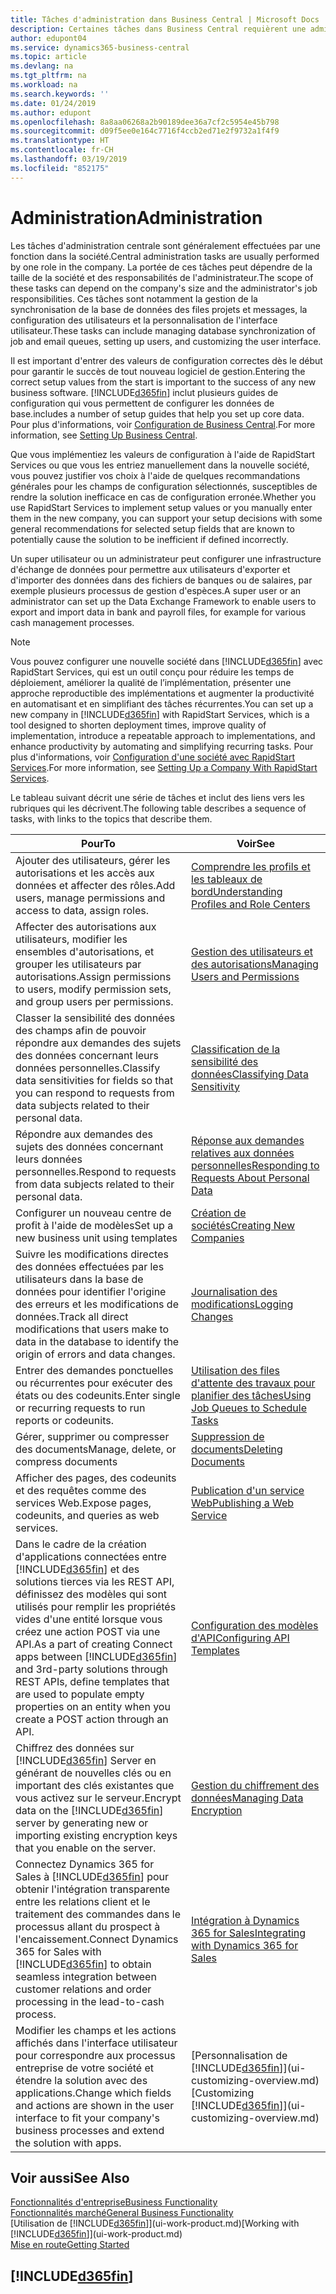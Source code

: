 ```yaml
---
title: Tâches d'administration dans Business Central | Microsoft Docs
description: Certaines tâches dans Business Central requièrent une administration centrale et une configuration. Découvrez quelles sont ces tâches et ce que vous devez faire.
author: edupont04
ms.service: dynamics365-business-central
ms.topic: article
ms.devlang: na
ms.tgt_pltfrm: na
ms.workload: na
ms.search.keywords: ''
ms.date: 01/24/2019
ms.author: edupont
ms.openlocfilehash: 8a8aa06268a2b90189dee36a7cf2c5954e45b798
ms.sourcegitcommit: d09f5ee0e164c7716f4ccb2ed71e2f9732a1f4f9
ms.translationtype: HT
ms.contentlocale: fr-CH
ms.lasthandoff: 03/19/2019
ms.locfileid: "852175"
---
```

# <a name="administration"></a><span data-ttu-id="a07ba-104">Administration</span><span class="sxs-lookup"><span data-stu-id="a07ba-104">Administration</span></span>
<span data-ttu-id="a07ba-105">Les tâches d'administration centrale sont généralement effectuées par une fonction dans la société.</span><span class="sxs-lookup"><span data-stu-id="a07ba-105">Central administration tasks are usually performed by one role in the company.</span></span> <span data-ttu-id="a07ba-106">La portée de ces tâches peut dépendre de la taille de la société et des responsabilités de l'administrateur.</span><span class="sxs-lookup"><span data-stu-id="a07ba-106">The scope of these tasks can depend on the company's size and the administrator's job responsibilities.</span></span> <span data-ttu-id="a07ba-107">Ces tâches sont notamment la gestion de la synchronisation de la base de données des files projets et messages, la configuration des utilisateurs et la personnalisation de l'interface utilisateur.</span><span class="sxs-lookup"><span data-stu-id="a07ba-107">These tasks can include managing database synchronization of job and email queues, setting up users, and customizing the user interface.</span></span>  

<span data-ttu-id="a07ba-108">Il est important d'entrer des valeurs de configuration correctes dès le début pour garantir le succès de tout nouveau logiciel de gestion.</span><span class="sxs-lookup"><span data-stu-id="a07ba-108">Entering the correct setup values from the start is important to the success of any new business software.</span></span> [!INCLUDE[d365fin](includes/d365fin_md.md)] <span data-ttu-id="a07ba-109">inclut plusieurs guides de configuration qui vous permettent de configurer les données de base.</span><span class="sxs-lookup"><span data-stu-id="a07ba-109">includes a number of setup guides that help you set up core data.</span></span> <span data-ttu-id="a07ba-110">Pour plus d'informations, voir [Configuration de Business Central](setup.md).</span><span class="sxs-lookup"><span data-stu-id="a07ba-110">For more information, see [Setting Up Business Central](setup.md).</span></span>

<span data-ttu-id="a07ba-111">Que vous implémentiez les valeurs de configuration à l'aide de RapidStart Services ou que vous les entriez manuellement dans la nouvelle société, vous pouvez justifier vos choix à l'aide de quelques recommandations générales pour les champs de configuration sélectionnés, susceptibles de rendre la solution inefficace en cas de configuration erronée.</span><span class="sxs-lookup"><span data-stu-id="a07ba-111">Whether you use RapidStart Services to implement setup values or you manually enter them in the new company, you can support your setup decisions with some general recommendations for selected setup fields that are known to potentially cause the solution to be inefficient if defined incorrectly.</span></span>  

<span data-ttu-id="a07ba-112">Un super utilisateur ou un administrateur peut configurer une infrastructure d'échange de données pour permettre aux utilisateurs d'exporter et d'importer des données dans des fichiers de banques ou de salaires, par exemple plusieurs processus de gestion d'espèces.</span><span class="sxs-lookup"><span data-stu-id="a07ba-112">A super user or an administrator can set up the Data Exchange Framework to enable users to export and import data in bank and payroll files, for example for various cash management processes.</span></span>

> [!NOTE]
> <span data-ttu-id="a07ba-113">Vous pouvez configurer une nouvelle société dans [!INCLUDE[d365fin](includes/d365fin_md.md)] avec RapidStart Services, qui est un outil conçu pour réduire les temps de déploiement, améliorer la qualité de l’implémentation, présenter une approche reproductible des implémentations et augmenter la productivité en automatisant et en simplifiant des tâches récurrentes.</span><span class="sxs-lookup"><span data-stu-id="a07ba-113">You can set up a new company in [!INCLUDE[d365fin](includes/d365fin_md.md)] with RapidStart Services, which is a tool designed to shorten deployment times, improve quality of implementation, introduce a repeatable approach to implementations, and enhance productivity by automating and simplifying recurring tasks.</span></span> <span data-ttu-id="a07ba-114">Pour plus d'informations, voir [Configuration d'une société avec RapidStart Services](admin-set-up-a-company-with-rapidstart.md).</span><span class="sxs-lookup"><span data-stu-id="a07ba-114">For more information, see [Setting Up a Company With RapidStart Services](admin-set-up-a-company-with-rapidstart.md).</span></span>

<span data-ttu-id="a07ba-115">Le tableau suivant décrit une série de tâches et inclut des liens vers les rubriques qui les décrivent.</span><span class="sxs-lookup"><span data-stu-id="a07ba-115">The following table describes a sequence of tasks, with links to the topics that describe them.</span></span>   

|<span data-ttu-id="a07ba-116">**Pour**</span><span class="sxs-lookup"><span data-stu-id="a07ba-116">**To**</span></span>|<span data-ttu-id="a07ba-117">**Voir**</span><span class="sxs-lookup"><span data-stu-id="a07ba-117">**See**</span></span>|  
|------------|-------------|  
|<span data-ttu-id="a07ba-118">Ajouter des utilisateurs, gérer les autorisations et les accès aux données et affecter des rôles.</span><span class="sxs-lookup"><span data-stu-id="a07ba-118">Add users, manage permissions and access to data, assign roles.</span></span>|[<span data-ttu-id="a07ba-119">Comprendre les profils et les tableaux de bord</span><span class="sxs-lookup"><span data-stu-id="a07ba-119">Understanding Profiles and Role Centers</span></span>](admin-users-profiles-roles.md)|  
|<span data-ttu-id="a07ba-120">Affecter des autorisations aux utilisateurs, modifier les ensembles d'autorisations, et grouper les utilisateurs par autorisations.</span><span class="sxs-lookup"><span data-stu-id="a07ba-120">Assign permissions to users, modify permission sets, and group users per permissions.</span></span>|[<span data-ttu-id="a07ba-121">Gestion des utilisateurs et des autorisations</span><span class="sxs-lookup"><span data-stu-id="a07ba-121">Managing Users and Permissions</span></span>](ui-how-users-permissions.md)|
|<span data-ttu-id="a07ba-122">Classer la sensibilité des données des champs afin de pouvoir répondre aux demandes des sujets des données concernant leurs données personnelles.</span><span class="sxs-lookup"><span data-stu-id="a07ba-122">Classify data sensitivities for fields so that you can respond to requests from data subjects related to their personal data.</span></span>|[<span data-ttu-id="a07ba-123">Classification de la sensibilité des données</span><span class="sxs-lookup"><span data-stu-id="a07ba-123">Classifying Data Sensitivity</span></span>](admin-classifying-data-sensitivity.md)|
|<span data-ttu-id="a07ba-124">Répondre aux demandes des sujets des données concernant leurs données personnelles.</span><span class="sxs-lookup"><span data-stu-id="a07ba-124">Respond to requests from data subjects related to their personal data.</span></span>|[<span data-ttu-id="a07ba-125">Réponse aux demandes relatives aux données personnelles</span><span class="sxs-lookup"><span data-stu-id="a07ba-125">Responding to Requests About Personal Data</span></span>](admin-responding-to-requests-about-personal-data.md)|
|<span data-ttu-id="a07ba-126">Configurer un nouveau centre de profit à l'aide de modèles</span><span class="sxs-lookup"><span data-stu-id="a07ba-126">Set up a new business unit using templates</span></span>|[<span data-ttu-id="a07ba-127">Création de sociétés</span><span class="sxs-lookup"><span data-stu-id="a07ba-127">Creating New Companies</span></span>](about-new-company.md)|
|<span data-ttu-id="a07ba-128">Suivre les modifications directes des données effectuées par les utilisateurs dans la base de données pour identifier l'origine des erreurs et les modifications de données.</span><span class="sxs-lookup"><span data-stu-id="a07ba-128">Track all direct modifications that users make to data in the database to identify the origin of errors and data changes.</span></span>|[<span data-ttu-id="a07ba-129">Journalisation des modifications</span><span class="sxs-lookup"><span data-stu-id="a07ba-129">Logging Changes</span></span>](across-log-changes.md)|  
|<span data-ttu-id="a07ba-130">Entrer des demandes ponctuelles ou récurrentes pour exécuter des états ou des codeunits.</span><span class="sxs-lookup"><span data-stu-id="a07ba-130">Enter single or recurring requests to run reports or codeunits.</span></span>|[<span data-ttu-id="a07ba-131">Utilisation des files d'attente des travaux pour planifier des tâches</span><span class="sxs-lookup"><span data-stu-id="a07ba-131">Using Job Queues to Schedule Tasks</span></span>](admin-job-queues-schedule-tasks.md)|  
|<span data-ttu-id="a07ba-132">Gérer, supprimer ou compresser des documents</span><span class="sxs-lookup"><span data-stu-id="a07ba-132">Manage, delete, or compress documents</span></span>|[<span data-ttu-id="a07ba-133">Suppression de documents</span><span class="sxs-lookup"><span data-stu-id="a07ba-133">Deleting Documents</span></span>](admin-manage-documents.md)|  
|<span data-ttu-id="a07ba-134">Afficher des pages, des codeunits et des requêtes comme des services Web.</span><span class="sxs-lookup"><span data-stu-id="a07ba-134">Expose pages, codeunits, and queries as web services.</span></span>|[<span data-ttu-id="a07ba-135">Publication d'un service Web</span><span class="sxs-lookup"><span data-stu-id="a07ba-135">Publishing a Web Service</span></span>](across-how-publish-web-service.md)|
|<span data-ttu-id="a07ba-136">Dans le cadre de la création d'applications connectées entre [!INCLUDE[d365fin](includes/d365fin_md.md)] et des solutions tierces via les REST API, définissez des modèles qui sont utilisés pour remplir les propriétés vides d'une entité lorsque vous créez une action POST via une API.</span><span class="sxs-lookup"><span data-stu-id="a07ba-136">As a part of creating Connect apps between [!INCLUDE[d365fin](includes/d365fin_md.md)] and 3rd-party solutions through REST APIs, define templates that are used to populate empty properties on an entity when you create a POST action through an API.</span></span>|[<span data-ttu-id="a07ba-137">Configuration des modèles d'API</span><span class="sxs-lookup"><span data-stu-id="a07ba-137">Configuring API Templates</span></span>](admin-configuring-api-template.md)|
|<span data-ttu-id="a07ba-138">Chiffrez des données sur [!INCLUDE[d365fin](includes/d365fin_md.md)] Server en générant de nouvelles clés ou en important des clés existantes que vous activez sur le serveur.</span><span class="sxs-lookup"><span data-stu-id="a07ba-138">Encrypt data on the [!INCLUDE[d365fin](includes/d365fin_md.md)] server by generating new or importing existing encryption keys that you enable on the server.</span></span>|[<span data-ttu-id="a07ba-139">Gestion du chiffrement des données</span><span class="sxs-lookup"><span data-stu-id="a07ba-139">Managing Data Encryption</span></span>](admin-manage-data-encryption.md)|
|<span data-ttu-id="a07ba-140">Connectez Dynamics 365 for Sales à [!INCLUDE[d365fin](includes/d365fin_md.md)] pour obtenir l'intégration transparente entre les relations client et le traitement des commandes dans le processus allant du prospect à l'encaissement.</span><span class="sxs-lookup"><span data-stu-id="a07ba-140">Connect Dynamics 365 for Sales with [!INCLUDE[d365fin](includes/d365fin_md.md)] to obtain seamless integration between customer relations and order processing in the lead-to-cash process.</span></span>|[<span data-ttu-id="a07ba-141">Intégration à Dynamics 365 for Sales</span><span class="sxs-lookup"><span data-stu-id="a07ba-141">Integrating with Dynamics 365 for Sales</span></span>](marketing-integrate-dynamicscrm.md)|
|<span data-ttu-id="a07ba-142">Modifier les champs et les actions affichés dans l'interface utilisateur pour correspondre aux processus entreprise de votre société et étendre la solution avec des applications.</span><span class="sxs-lookup"><span data-stu-id="a07ba-142">Change which fields and actions are shown in the user interface to fit your company's business processes and extend the solution with apps.</span></span>|<span data-ttu-id="a07ba-143">[Personnalisation de [!INCLUDE[d365fin](includes/d365fin_md.md)]](ui-customizing-overview.md)</span><span class="sxs-lookup"><span data-stu-id="a07ba-143">[Customizing [!INCLUDE[d365fin](includes/d365fin_md.md)]](ui-customizing-overview.md)</span></span>|

## <a name="see-also"></a><span data-ttu-id="a07ba-144">Voir aussi</span><span class="sxs-lookup"><span data-stu-id="a07ba-144">See Also</span></span>
[<span data-ttu-id="a07ba-145">Fonctionnalités d'entreprise</span><span class="sxs-lookup"><span data-stu-id="a07ba-145">Business Functionality</span></span>](across-business-functionality.md)  
[<span data-ttu-id="a07ba-146">Fonctionnalités marché</span><span class="sxs-lookup"><span data-stu-id="a07ba-146">General Business Functionality</span></span>](ui-across-business-areas.md)  
<span data-ttu-id="a07ba-147">[Utilisation de [!INCLUDE[d365fin](includes/d365fin_md.md)]](ui-work-product.md)</span><span class="sxs-lookup"><span data-stu-id="a07ba-147">[Working with [!INCLUDE[d365fin](includes/d365fin_md.md)]](ui-work-product.md)</span></span>  
[<span data-ttu-id="a07ba-148">Mise en route</span><span class="sxs-lookup"><span data-stu-id="a07ba-148">Getting Started</span></span>](product-get-started.md)    

## [!INCLUDE[d365fin](includes/free_trial_md.md)]  
